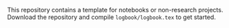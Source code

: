 This repository contains a template for notebooks or non-research projects.
Download the repository and compile `logbook/logbook.tex` to get started.

